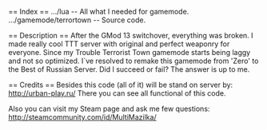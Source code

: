 == Index ==
.../lua -- All what I needed for gamemode.
.../gamemode/terrortown -- Source code.

== Description ==
After the GMod 13 switchover, everything was broken. 
I made really cool TTT server with original and perfect weaponry for everyone.
Since my Trouble Terrorist Town gamemode starts being laggy and not so optimized.
I`ve resolved to remake this gamemode from 'Zero' to the Best of Russian Server.
Did I succeed or fail? The answer is up to me. 

== Credits == 
Besides this code (all of it) will be stand on server by: http://urban-play.ru/
There you can see all functional of this code.

Also you can visit my Steam page and ask me few questions: http://steamcommunity.com/id/MultiMazilka/